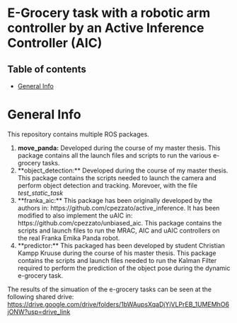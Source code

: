 # E-Grocery task with a robotic arm controller by an Active Inference Controller (AIC)

## Table of contents
* [General Info](#general-info)

# General Info

This repository contains multiple ROS packages.
<ol>
  <li> <strong>move_panda:</strong> Developed during the course of my master thesis. This package contains all the launch files and scripts to run the various e-grocery tasks.</li>
  <li>**object_detection:** Developed during the course of my master thesis. This package contains the scripts needed to launch the camera and perform object detection and tracking. Morevoer, with the file <em>test_static_task</em> </li>
  <li>**franka_aic:** This package has been originally developed by the authors in: https://github.com/cpezzato/active_inference. It has been modified to also implement the uAIC in:  https://github.com/cpezzato/unbiased_aic. This package contains the scripts and launch files to run the MRAC, AIC and uAIC controllers on the real Franka Emika Panda robot.</li>
  <li>**predictor:** This packaged has been developed by student Christian Kampp Kruuse during the course of his master thesis. This package contains the scripts and launch files needed to run the Kalman Filter required to perform the prediction of the object pose during the dynamic e-grocery task.</li>
</ol>


The results of the simuation of the e-grocery tasks can be seen at the following shared drive:
https://drive.google.com/drive/folders/1bWAupsXqaDjYjVLPrEB_1UMEMhO6jONW?usp=drive_link
